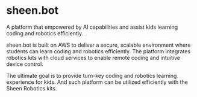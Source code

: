 # sheen.bot
A platform that empowered by AI capabilities and assist kids learning coding and robotics efficiently.

sheen.bot is built on AWS to deliver a secure, scalable environment where students can learn coding and robotics efficiently. The platform integrates robotics kits with cloud services to enable remote coding and intuitive device control.

The ultimate goal is to provide turn-key coding and robotics learning experience for kids. And such platform can be utilized efficiently with the Sheen Robotics kits.